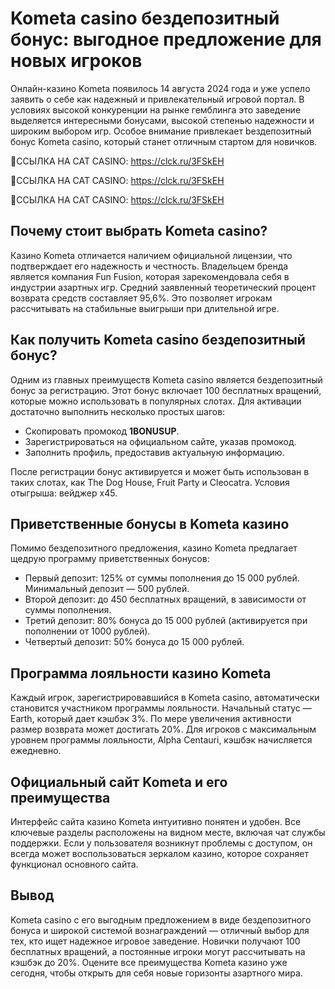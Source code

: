 # Kometa casino бездепозитный бонус: выгодное предложение для новых игроков

Онлайн-казино Kometa появилось 14 августа 2024 года и уже успело заявить о себе как надежный и привлекательный игровой портал. В условиях высокой конкуренции на рынке гемблинга это заведение выделяется интересными бонусами, высокой степенью надежности и широким выбором игр. Особое внимание привлекает bездепозитный бонус Kometa casino, который станет отличным стартом для новичков.

🔗ССЫЛКА НА CAT CASINO: https://clck.ru/3FSkEH

🔗ССЫЛКА НА CAT CASINO: https://clck.ru/3FSkEH

🔗ССЫЛКА НА CAT CASINO: https://clck.ru/3FSkEH

## Почему стоит выбрать Kometa casino?

Казино Kometa отличается наличием официальной лицензии, что подтверждает его надежность и честность. Владельцем бренда является компания Fun Fusion, которая зарекомендовала себя в индустрии азартных игр. Средний заявленный теоретический процент возврата средств составляет 95,6%. Это позволяет игрокам рассчитывать на стабильные выигрыши при длительной игре.

## Как получить Kometa casino бездепозитный бонус?

Одним из главных преимуществ Kometa casino является бездепозитный бонус за регистрацию. Этот бонус включает 100 бесплатных вращений, которые можно использовать в популярных слотах. Для активации достаточно выполнить несколько простых шагов:

- Скопировать промокод **1BONUSUP**.
- Зарегистрироваться на официальном сайте, указав промокод.
- Заполнить профиль, предоставив актуальную информацию.

После регистрации бонус активируется и может быть использован в таких слотах, как The Dog House, Fruit Party и Cleocatra. Условия отыгрыша: вейджер x45.

## Приветственные бонусы в Kometa казино

Помимо бездепозитного предложения, казино Kometa предлагает щедрую программу приветственных бонусов:

- Первый депозит: 125% от суммы пополнения до 15 000 рублей. Минимальный депозит — 500 рублей.
- Второй депозит: до 450 бесплатных вращений, в зависимости от суммы пополнения.
- Третий депозит: 80% бонуса до 15 000 рублей (активируется при пополнении от 1000 рублей).
- Четвертый депозит: 50% бонуса до 15 000 рублей.

## Программа лояльности казино Kometa

Каждый игрок, зарегистрировавшийся в Kometa casino, автоматически становится участником программы лояльности. Начальный статус — Earth, который дает кэшбэк 3%. По мере увеличения активности размер возврата может достигать 20%. Для игроков с максимальным уровнем программы лояльности, Alpha Centauri, кэшбэк начисляется ежедневно.

## Официальный сайт Kometa и его преимущества

Интерфейс сайта казино Kometa интуитивно понятен и удобен. Все ключевые разделы расположены на видном месте, включая чат службы поддержки. Если у пользователя возникнут проблемы с доступом, он всегда может воспользоваться зеркалом казино, которое сохраняет функционал основного сайта.

## Вывод

Kometa casino с его выгодным предложением в виде бездепозитного бонуса и широкой системой вознаграждений — отличный выбор для тех, кто ищет надежное игровое заведение. Новички получают 100 бесплатных вращений, а постоянные игроки могут рассчитывать на кэшбэк до 20%. Оцените все преимущества Kometa казино уже сегодня, чтобы открыть для себя новые горизонты азартного мира.
